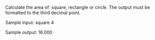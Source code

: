 Calculate the area of: square, rectangle or circle. The output must be formatted to the third decimal point.

Sample input:
square
4

Sample output:
16.000
